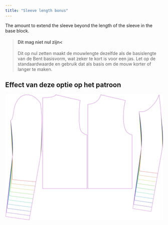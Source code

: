 ```yaml
---
title: "Sleeve length bonus"
---
```


The amount to extend the sleeve beyond the length of the sleeve in the base block.

> #### Dit mag niet nul zijn<
> 
> Dit op nul zetten maakt de mouwlengte dezelfde als de basislengte van de Bent basisvorm, wat zeker te kort is voor een jas. Let op de standaardwaarde en gebruik dat als basis om de mouw korter of langer te maken.

## Effect van deze optie op het patroon

![This image shows the effect of this option by superimposing several variants that have a different value for this option](bent_sleevelengthbonus_sample.svg "Effect of this option on the pattern")
